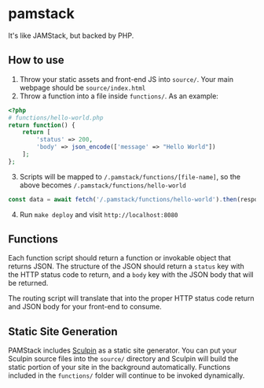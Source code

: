 # pamstack
It's like JAMStack, but backed by PHP. 

## How to use

1. Throw your static assets and front-end JS into `source/`. Your main webpage should be `source/index.html`
2. Throw a function into a file inside `functions/`. As an example:

```php
<?php
# functions/hello-world.php
return function() {
    return [
        'status' => 200,
        'body' => json_encode(['message' => "Hello World"])
    ];
};
```

3. Scripts will be mapped to `/.pamstack/functions/[file-name]`, so the above becomes `/.pamstack/functions/hello-world`

```js
const data = await fetch('/.pamstack/functions/hello-world').then(response => response.json());
```

4. Run `make deploy` and visit `http://localhost:8080`

## Functions
Each function script should return a function or invokable object that returns JSON. The structure of the JSON
should return a `status` key with the HTTP status code to return, and a `body` key with the JSON body that will
be returned. 

The routing script will translate that into the proper HTTP status code return and JSON body for your front-end
to consume.

## Static Site Generation
PAMStack includes [Sculpin](https://github.com/sculpin/sculpin) as a static site generator. You can put your Sculpin source files into the `source/` directory and Sculpin will build the static portion of your site in the background automatically. Functions included in the `functions/` folder will continue to be invoked dynamically.